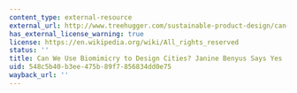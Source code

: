 ```yaml
---
content_type: external-resource
external_url: http://www.treehugger.com/sustainable-product-design/can-we-use-biomimicry-to-design-cities-janine-benyus-says-yes.html
has_external_license_warning: true
license: https://en.wikipedia.org/wiki/All_rights_reserved
status: ''
title: Can We Use Biomimicry to Design Cities? Janine Benyus Says Yes
uid: 548c5b40-b3ee-475b-89f7-856834dd0e75
wayback_url: ''
---
```

